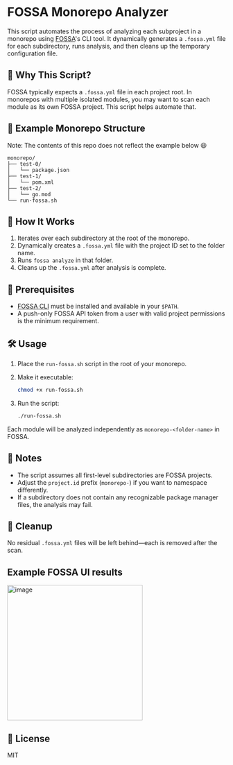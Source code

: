 # FOSSA Monorepo Analyzer

This script automates the process of analyzing each subproject in a monorepo using [FOSSA](https://fossa.com)'s CLI tool. It dynamically generates a `.fossa.yml` file for each subdirectory, runs analysis, and then cleans up the temporary configuration file.

## 🧠 Why This Script?

FOSSA typically expects a `.fossa.yml` file in each project root. In monorepos with multiple isolated modules, you may want to scan each module as its own FOSSA project. This script helps automate that.

## 📁 Example Monorepo Structure
Note: The contents of this repo does not reflect the example below 😆

```
monorepo/
├── test-0/
│   └── package.json
├── test-1/
│   └── pom.xml
├── test-2/
│   └── go.mod
└── run-fossa.sh
```

## 🚀 How It Works

1. Iterates over each subdirectory at the root of the monorepo.
2. Dynamically creates a `.fossa.yml` file with the project ID set to the folder name.
3. Runs `fossa analyze` in that folder.
4. Cleans up the `.fossa.yml` after analysis is complete.

## 🔧 Prerequisites

- [FOSSA CLI](https://github.com/fossas/fossa-cli) must be installed and available in your `$PATH`.
- A push-only FOSSA API token from a user with valid project permissions is the minimum requirement.

## 🛠️ Usage

1. Place the `run-fossa.sh` script in the root of your monorepo.
2. Make it executable:

   ```bash
   chmod +x run-fossa.sh
   ```

3. Run the script:

   ```bash
   ./run-fossa.sh
   ```

Each module will be analyzed independently as `monorepo-<folder-name>` in FOSSA.

## 📎 Notes

- The script assumes all first-level subdirectories are FOSSA projects.
- Adjust the `project.id` prefix (`monorepo-`) if you want to namespace differently.
- If a subdirectory does not contain any recognizable package manager files, the analysis may fail.

## 🧼 Cleanup

No residual `.fossa.yml` files will be left behind—each is removed after the scan.

## Example FOSSA UI results

<img width="312" alt="image" src="https://github.com/user-attachments/assets/3030d011-ad96-4952-921e-86890e67d244" />


## 📄 License

MIT
